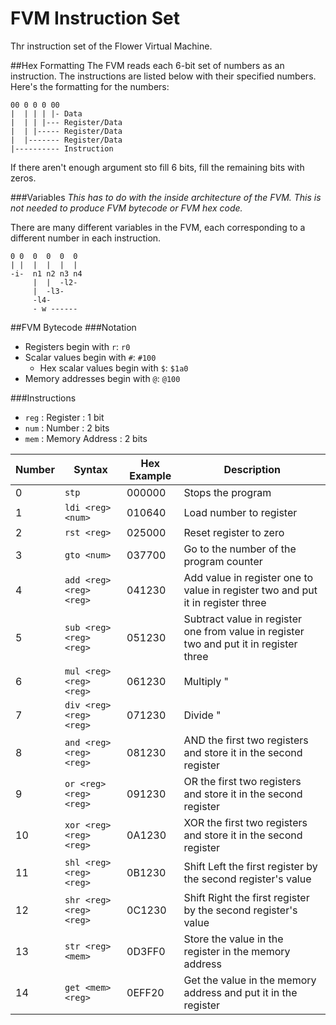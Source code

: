 # FVM Instruction Set
Thr instruction set of the Flower Virtual Machine.

##Hex Formatting
The FVM reads each 6-bit set of numbers as an instruction. The instructions are listed below with their specified numbers. Here's the formatting for the numbers:
```fvm
00 0 0 0 00
|  | | | |- Data
|  | | |--- Register/Data
|  | |----- Register/Data
|  |------- Register/Data
|---------- Instruction
```
If there aren't enough argument sto fill 6 bits, fill the remaining bits with zeros.

###Variables
*This has to do with the inside architecture of the FVM. This is not needed to produce FVM bytecode or FVM hex code.*

There are many different variables in the FVM, each corresponding to a different number in each instruction.
```fvm
0 0  0  0  0  0
| |  |  |  |  |
-i-  n1 n2 n3 n4
     |  |  -l2-
     |  -l3-
     -l4-
     - w ------
```

##FVM Bytecode
###Notation
* Registers begin with `r`: `r0`
* Scalar values begin with `#`: `#100`
  * Hex scalar values begin with `$`: `$1a0`
* Memory addresses begin with `@`: `@100`

###Instructions
* `reg` : Register : 1 bit
* `num` : Number : 2 bits
* `mem` : Memory Address : 2 bits

Number | Syntax | Hex Example | Description
-------|--------|-------------|------------
0 | `stp`                     | 000000 | Stops the program
1 | `ldi <reg> <num>`         | 010640 | Load number to register
2 | `rst <reg>`               | 025000 | Reset register to zero
3 | `gto <num>`               | 037700 | Go to the number of the program counter
4 | `add <reg> <reg> <reg>`   | 041230 | Add value in register one to value in register two and put it in register three
5 | `sub <reg> <reg> <reg>`   | 051230 | Subtract value in register one from value in register two and put it in register three
6 | `mul <reg> <reg> <reg>`   | 061230 | Multiply "
7 | `div <reg> <reg> <reg>`   | 071230 | Divide "
8 | `and <reg> <reg> <reg>`   | 081230 | AND the first two registers and store it in the second register
9 | `or <reg> <reg> <reg>`    | 091230 | OR the first two registers and store it in the second register
10 | `xor <reg> <reg> <reg>`  | 0A1230 | XOR the first two registers and store it in the second register
11 | `shl <reg> <reg> <reg>`  | 0B1230 | Shift Left the first register by the second register's value
12 | `shr <reg> <reg> <reg>`  | 0C1230 | Shift Right the first register by the second register's value
13 | `str <reg> <mem>`        | 0D3FF0 | Store the value in the register in the memory address
14 | `get <mem> <reg>`        | 0EFF20 | Get the value in the memory address and put it in the register
